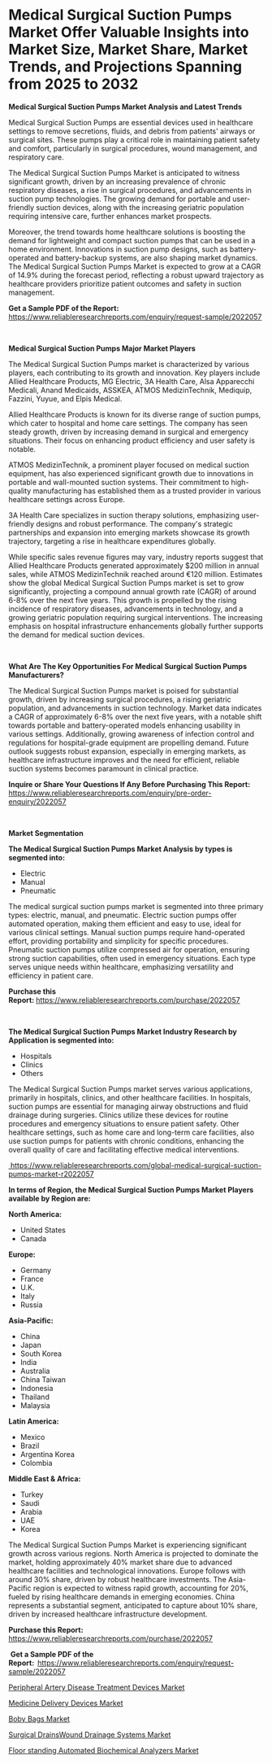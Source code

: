 <p><h1>Medical Surgical Suction Pumps Market Offer Valuable Insights into Market Size, Market Share, Market Trends, and Projections Spanning from 2025 to 2032</h1></p><p><strong>Medical Surgical Suction Pumps Market Analysis and Latest Trends</strong></p>
<p><p>Medical Surgical Suction Pumps are essential devices used in healthcare settings to remove secretions, fluids, and debris from patients' airways or surgical sites. These pumps play a critical role in maintaining patient safety and comfort, particularly in surgical procedures, wound management, and respiratory care. </p><p>The Medical Surgical Suction Pumps Market is anticipated to witness significant growth, driven by an increasing prevalence of chronic respiratory diseases, a rise in surgical procedures, and advancements in suction pump technologies. The growing demand for portable and user-friendly suction devices, along with the increasing geriatric population requiring intensive care, further enhances market prospects. </p><p>Moreover, the trend towards home healthcare solutions is boosting the demand for lightweight and compact suction pumps that can be used in a home environment. Innovations in suction pump designs, such as battery-operated and battery-backup systems, are also shaping market dynamics. The Medical Surgical Suction Pumps Market is expected to grow at a CAGR of 14.9% during the forecast period, reflecting a robust upward trajectory as healthcare providers prioritize patient outcomes and safety in suction management.</p></p>
<p><strong>Get a Sample PDF of the Report:&nbsp;</strong> <a href="https://www.reliableresearchreports.com/enquiry/request-sample/2022057?utm_campaign=115&utm_medium=2&utm_source=Github&utm_content=ia&utm_term=29032025&utm_id=medical-surgical-suction-pumps">https://www.reliableresearchreports.com/enquiry/request-sample/2022057</a></p>
<p>&nbsp;</p>
<p><strong>Medical Surgical Suction Pumps Major Market Players</strong></p>
<p><p>The Medical Surgical Suction Pumps market is characterized by various players, each contributing to its growth and innovation. Key players include Allied Healthcare Products, MG Electric, 3A Health Care, Alsa Apparecchi Medicali, Anand Medicaids, ASSKEA, ATMOS MedizinTechnik, Mediquip, Fazzini, Yuyue, and Elpis Medical. </p><p>Allied Healthcare Products is known for its diverse range of suction pumps, which cater to hospital and home care settings. The company has seen steady growth, driven by increasing demand in surgical and emergency situations. Their focus on enhancing product efficiency and user safety is notable.</p><p>ATMOS MedizinTechnik, a prominent player focused on medical suction equipment, has also experienced significant growth due to innovations in portable and wall-mounted suction systems. Their commitment to high-quality manufacturing has established them as a trusted provider in various healthcare settings across Europe.</p><p>3A Health Care specializes in suction therapy solutions, emphasizing user-friendly designs and robust performance. The company's strategic partnerships and expansion into emerging markets showcase its growth trajectory, targeting a rise in healthcare expenditures globally.</p><p>While specific sales revenue figures may vary, industry reports suggest that Allied Healthcare Products generated approximately $200 million in annual sales, while ATMOS MedizinTechnik reached around €120 million. Estimates show the global Medical Surgical Suction Pumps market is set to grow significantly, projecting a compound annual growth rate (CAGR) of around 6-8% over the next five years. This growth is propelled by the rising incidence of respiratory diseases, advancements in technology, and a growing geriatric population requiring surgical interventions. The increasing emphasis on hospital infrastructure enhancements globally further supports the demand for medical suction devices.</p></p>
<p>&nbsp;</p>
<p><strong>What Are The Key Opportunities For Medical Surgical Suction Pumps Manufacturers?</strong></p>
<p><p>The Medical Surgical Suction Pumps market is poised for substantial growth, driven by increasing surgical procedures, a rising geriatric population, and advancements in suction technology. Market data indicates a CAGR of approximately 6-8% over the next five years, with a notable shift towards portable and battery-operated models enhancing usability in various settings. Additionally, growing awareness of infection control and regulations for hospital-grade equipment are propelling demand. Future outlook suggests robust expansion, especially in emerging markets, as healthcare infrastructure improves and the need for efficient, reliable suction systems becomes paramount in clinical practice.</p></p>
<p><strong>Inquire or Share Your Questions If Any Before Purchasing This Report:</strong> <a href="https://www.reliableresearchreports.com/enquiry/pre-order-enquiry/2022057?utm_campaign=115&utm_medium=2&utm_source=Github&utm_content=ia&utm_term=29032025&utm_id=medical-surgical-suction-pumps">https://www.reliableresearchreports.com/enquiry/pre-order-enquiry/2022057</a></p>
<p>&nbsp;</p>
<p><strong>Market Segmentation</strong></p>
<p><strong>The Medical Surgical Suction Pumps Market Analysis by types is segmented into:</strong></p>
<p><ul><li>Electric</li><li>Manual</li><li>Pneumatic</li></ul></p>
<p><p>The medical surgical suction pumps market is segmented into three primary types: electric, manual, and pneumatic. Electric suction pumps offer automated operation, making them efficient and easy to use, ideal for various clinical settings. Manual suction pumps require hand-operated effort, providing portability and simplicity for specific procedures. Pneumatic suction pumps utilize compressed air for operation, ensuring strong suction capabilities, often used in emergency situations. Each type serves unique needs within healthcare, emphasizing versatility and efficiency in patient care.</p></p>
<p><strong>Purchase this Report:&nbsp;</strong><a href="https://www.reliableresearchreports.com/purchase/2022057?utm_campaign=115&utm_medium=2&utm_source=Github&utm_content=ia&utm_term=29032025&utm_id=medical-surgical-suction-pumps">https://www.reliableresearchreports.com/purchase/2022057</a></p>
<p>&nbsp;</p>
<p><strong>The Medical Surgical Suction Pumps Market Industry Research by Application is segmented into:</strong></p>
<p><ul><li>Hospitals</li><li>Clinics</li><li>Others</li></ul></p>
<p><p>The Medical Surgical Suction Pumps market serves various applications, primarily in hospitals, clinics, and other healthcare facilities. In hospitals, suction pumps are essential for managing airway obstructions and fluid drainage during surgeries. Clinics utilize these devices for routine procedures and emergency situations to ensure patient safety. Other healthcare settings, such as home care and long-term care facilities, also use suction pumps for patients with chronic conditions, enhancing the overall quality of care and facilitating effective medical interventions.</p></p>
<p><a href="https://www.reliableresearchreports.com/global-medical-surgical-suction-pumps-market-r2022057?utm_campaign=115&utm_medium=2&utm_source=Github&utm_content=ia&utm_term=29032025&utm_id=medical-surgical-suction-pumps">&nbsp;https://www.reliableresearchreports.com/global-medical-surgical-suction-pumps-market-r2022057</a></p>
<p><strong>In terms of Region, the Medical Surgical Suction Pumps Market Players available by Region are:</strong></p>
<p>
    <p> <strong> North America: </strong>
        <ul>
            <li>United States</li>
            <li>Canada</li>
        </ul>
        </p> 
    <p> <strong> Europe: </strong>
        <ul>
            <li>Germany</li>
            <li>France</li>
            <li>U.K.</li>
            <li>Italy</li>
            <li>Russia</li>
        </ul>
        </p> 
    <p> <strong> Asia-Pacific: </strong>
        <ul>
            <li>China</li>
            <li>Japan</li>
            <li>South Korea</li>
            <li>India</li>
            <li>Australia</li>
            <li>China Taiwan</li>
            <li>Indonesia</li>
            <li>Thailand</li>
            <li>Malaysia</li>
        </ul>
        </p> 
    <p> <strong> Latin America: </strong>
        <ul>
            <li>Mexico</li>
            <li>Brazil</li>
            <li>Argentina Korea</li>
            <li>Colombia</li>
        </ul>
        </p> 
    <p> <strong> Middle East & Africa: </strong>
        <ul>
            <li>Turkey</li>
            <li>Saudi</li>
            <li>Arabia</li>
            <li>UAE</li>
            <li>Korea</li>
        </ul>
    </p>
    </p>
<p><p>The Medical Surgical Suction Pumps Market is experiencing significant growth across various regions. North America is projected to dominate the market, holding approximately 40% market share due to advanced healthcare facilities and technological innovations. Europe follows with around 30% share, driven by robust healthcare investments. The Asia-Pacific region is expected to witness rapid growth, accounting for 20%, fueled by rising healthcare demands in emerging economies. China represents a substantial segment, anticipated to capture about 10% share, driven by increased healthcare infrastructure development.</p></p>
<p><strong>Purchase this Report: </strong><a href="https://www.reliableresearchreports.com/purchase/2022057?utm_campaign=115&utm_medium=2&utm_source=Github&utm_content=ia&utm_term=29032025&utm_id=medical-surgical-suction-pumps">https://www.reliableresearchreports.com/purchase/2022057</a></p>
<p>&nbsp;<strong>Get a Sample PDF of the Report:&nbsp;&nbsp;</strong><a href="https://www.reliableresearchreports.com/enquiry/request-sample/2022057?utm_campaign=115&utm_medium=2&utm_source=Github&utm_content=ia&utm_term=29032025&utm_id=medical-surgical-suction-pumps">https://www.reliableresearchreports.com/enquiry/request-sample/2022057</a></p>
<p><strong></strong></p>
<p><p><a href="https://github.com/reeseberro3j/Market-Research-Report-List-1/blob/main/peripheral-artery-disease-treatment-devices-market.md?utm_campaign=115&utm_medium=2&utm_source=Github&utm_content=ia&utm_term=29032025&utm_id=medical-surgical-suction-pumps">Peripheral Artery Disease Treatment Devices Market</a></p><p><a href="https://github.com/filinjaic7/Market-Research-Report-List-1/blob/main/medicine-delivery-devices-market.md?utm_campaign=115&utm_medium=2&utm_source=Github&utm_content=ia&utm_term=29032025&utm_id=medical-surgical-suction-pumps">Medicine Delivery Devices Market</a></p><p><a href="https://github.com/billejuman43/Market-Research-Report-List-1/blob/main/boby-bags-market.md?utm_campaign=115&utm_medium=2&utm_source=Github&utm_content=ia&utm_term=29032025&utm_id=medical-surgical-suction-pumps">Boby Bags Market</a></p><p><a href="https://github.com/rocicbenton/Market-Research-Report-List-1/blob/main/surgical-drainswound-drainage-systems-market.md?utm_campaign=115&utm_medium=2&utm_source=Github&utm_content=ia&utm_term=29032025&utm_id=medical-surgical-suction-pumps">Surgical DrainsWound Drainage Systems Market</a></p><p><a href="https://github.com/shroffuhpa/Market-Research-Report-List-1/blob/main/floor-standing-automated-biochemical-analyzers-market.md?utm_campaign=115&utm_medium=2&utm_source=Github&utm_content=ia&utm_term=29032025&utm_id=medical-surgical-suction-pumps">Floor standing Automated Biochemical Analyzers Market</a></p></p>